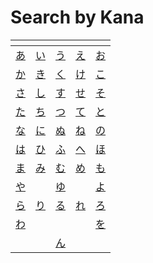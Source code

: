 # Search by Kana

| <!-- --> | <!-- --> | <!-- --> | <!-- --> | <!-- --> |
|-|-|-|-|-|
| [あ](/en/sign/category-あ.md) | [い](/en/sign/category-い.md) | [う](/en/sign/category-う.md) | [え](/en/sign/category-え.md) | [お](/en/sign/category-お.md) |
| [か](/en/sign/category-か.md) | [き](/en/sign/category-き.md) | [く](/en/sign/category-く.md) | [け](/en/sign/category-け.md) | [こ](/en/sign/category-こ.md) |
| [さ](/en/sign/category-さ.md) | [し](/en/sign/category-し.md) | [す](/en/sign/category-す.md) | [せ](/en/sign/category-せ.md) | [そ](/en/sign/category-そ.md) |
| [た](/en/sign/category-た.md) | [ち](/en/sign/category-ち.md) | [つ](/en/sign/category-つ.md) | [て](/en/sign/category-て.md) | [と](/en/sign/category-と.md) |
| [な](/en/sign/category-な.md) | [に](/en/sign/category-に.md) | [ぬ](/en/sign/category-ぬ.md) | [ね](/en/sign/category-ね.md) | [の](/en/sign/category-の.md) |
| [は](/en/sign/category-は.md) | [ひ](/en/sign/category-ひ.md) | [ふ](/en/sign/category-ふ.md) | [へ](/en/sign/category-へ.md) | [ほ](/en/sign/category-ほ.md) |
| [ま](/en/sign/category-ま.md) | [み](/en/sign/category-み.md) | [む](/en/sign/category-む.md) | [め](/en/sign/category-め.md) | [も](/en/sign/category-も.md) |
| [や](/en/sign/category-や.md) | | [ゆ](/en/sign/category-ゆ.md) | | [よ](/en/sign/category-よ.md) |
| [ら](/en/sign/category-ら.md) | [り](/en/sign/category-り.md) | [る](/en/sign/category-る.md) | [れ](/en/sign/category-れ.md) | [ろ](/en/sign/category-ろ.md) |
| [わ](/en/sign/category-わ.md) | | | | [を](/en/sign/category-を.md) | 
| | | [ん](/en/sign/category-ん.md) | | |